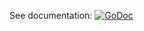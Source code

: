 See documentation: [![GoDoc](https://godoc.org/github.com/ncodes/safebuffer?status.svg)](https://godoc.org/github.com/ncodes/safebuffer)